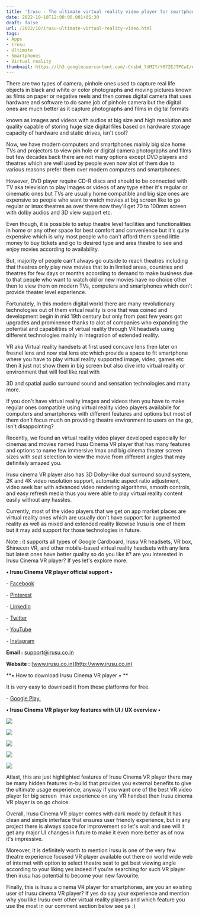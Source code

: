```yaml
---
title: 'Irusu - The ultimate virtual reality video player for smartphones.'
date: 2022-10-18T12:00:00.001+05:30
draft: false
url: /2022/10/irusu-ultimate-virtual-reality-video.html
tags: 
- Apps
- Irusu
- Ultimate
- Smartphones
- Virtual reality
thumbnail: https://lh3.googleusercontent.com/-Cnsbd_7dMIY/Y072EJTPCwI/AAAAAAAAOUA/4fCjDm1SPIUsH2vY3kJnMpzQScvoVmplACNcBGAsYHQ/s1600/1666119181630042-0.png
---
```


  

There are two types of camera, pinhole ones used to capture real life objects in black and white or color photographs and moving pictures known as films on paper or negative reels and then comes digital camera that uses hardware and software to do same job of pinhole camera but the digital ones are much better as it capture photographs and films in digital formats 

known as images and videos with audios at big size and high resolution and quality capable of storing huge size digital files based on hardware storage capacity of hardware and static drives, isn't cool?

  

Now, we have modern computers and smartphones mainly big size home TVs and projectors to view pin hole or digital camera photographs and films but few decades back there are not many options except DVD players and theatres which are well used by people even now alot of them due to various reasons prefer them over modern computers and smartphones.

  

However, DVD player require CD-R discs and should to be connected with TV aka television to play images or videos of any type either it's regular or cinematic ones but TVs are usually home compatible and big size ones are expensive so people who want to watch movies at big screen like to go regular or imax theatres as over there now they'll get 70 to 100mm screen with dolby audios and 3D view support etc.

  

Even though, it is possible to setup theatre level facilities and functionalities in home or any other space for best comfort and convenience but it's quite expensive which is why most people who can't afford them spend little money to buy tickets and go to desired type and area theatre to see and enjoy movies according to availability.

  

But, majority of people can't always go outside to reach theatres including that theatres only play new movies that to in limited areas, countries and theatres for few days or months according to demand to make business due to that people who want to watch old or new movies have no choice other then to view them on modern TVs, computers and smartphones which don't provide theater level experience.

  

Fortunately, In this modern digital world there are many revolutionary technologies out of them virtual reality is one that was coined and development begin in mid 19th century but only from past few years got upgrades and prominence thanks to alot of companies who expanding the potential and capabilities of virtual reality through VR headsets using different technologies mainly in Integration of extended reality.

  

VR aka Virtual reality handsets at first used concave lens then later on fresnel lens and now xtal lens etc which provide a space to fit smartphone where you have to play virtual reality supported image, video, games etc then it just not show them in big screen but also dive into virtual reality or environment that will feel like real with 

3D and spatial audio surround sound and sensation technologies and many more.

  

If you don't have virtual reality images and videos then you have to make regular ones compatible using virtual reality video players availabile for computers and smartphones with different features and options but most of them don't focus much on providing theatre environment to users on the go, isn't disappointing?

  

Recently, we found an virtual reality video player developed especially for cinemas and movies named Irusu Cinema VR player that has many features and options to name few immersive Imax and big cinema theater screen sizes with seat selection to view the movie from different angles that may definitely amazed you.

  

Irusu cinema VR player also has 3D Dolby-like dual surround sound system, 2K and 4K video resolution support, automatic aspect ratio adjustment, video seek bar with advanced video rendering algorithms, smooth controls, and easy refresh media thus you were able to play virtual reality content easily without any hassles.

  

Currently, most of the video players that we get on app market places are virtual reality ones which are usually don't have support for augmented reality as well as mixed and extended reality likewise Irusu is one of them but it may add support for those technologies in future.

  

Note : it supports all types of Google Cardboard, Irusu VR headsets, VR box, Shinecon VR, and other mobile-based virtual reality headsets with any lens but latest ones have better quality so do you like it? are you interested in Irusu Cinema VR player? If yes let's explore more.

  

**• Irusu Cinema VR player official support •**

\- [Facebook](https://www.facebook.com/IrusuTechnologies/)

\- [Pinterest](https://in.pinterest.com/irusuvr/)

\- [LinkedIn](https://www.linkedin.com/in/irusu-technologies-04b645125/)

\- [Twitter](https://twitter.com/irusuvr)

\- [YouTube](https://www.youtube.com/channel/UCMzetVtCbydEnQs90P40nVQ?view_as=subscriber)

\- [Instagram](https://www.instagram.com/irusuvr/)

  

**Email :** [support@irusu.co.in](mailto:support@irusu.co.in)

**Website :** [www.irusu.co.in](http://www.irusu.co.in)

**• How to download Irusu Cinema VR player • **

It is very easy to download it from these platforms for free.

  

\- [Google Play ](https://play.google.com/store/apps/details?id=com.Irusu.IrusuVRCinema)

  

**• Irusu Cinema VR player key features with UI / UX overview •**

 **![](https://lh3.googleusercontent.com/-eqQ-bfodLOc/Y072DTyPdjI/AAAAAAAAOT8/Ak7reoSM7F8OgwW4ZQoxHuvhRf7auwcYQCNcBGAsYHQ/s1600/1666119178105976-1.png)** 

 **![](https://lh3.googleusercontent.com/-K-mk-IOUHnw/Y072CcJWHII/AAAAAAAAOT4/aD60RvuaaakP-6uPac16sKUdGcdMuO3KgCNcBGAsYHQ/s1600/1666119175104782-2.png)** 

 **![](https://lh3.googleusercontent.com/-J4rKSr2b3Ew/Y072BjL_gII/AAAAAAAAOT0/07ZBkkFZl3EdRGRJEGJj2w7TmDI3MC3kgCNcBGAsYHQ/s1600/1666119172132600-3.png)** 

 **![](https://lh3.googleusercontent.com/-bwVkX33S6-o/Y072AyKvVNI/AAAAAAAAOTw/QGegFZSQ5TE1F5dOjnFxrGFqS-l1pX73QCNcBGAsYHQ/s1600/1666119169046762-4.png)** 

 **![](https://lh3.googleusercontent.com/-EF5xLO1h3ro/Y072ACki63I/AAAAAAAAOTs/ronF-WJtdsY2FuKJDLVloBEuas0kH2S7wCNcBGAsYHQ/s1600/1666119165131235-5.png)** 

Atlast, this are just highlighted features of Irusu Cinema VR player there may be many hidden features in-build that provides you external benefits to give the ultimate usage experience, anyway if you want one of the best VR video player for big screen  imax experience on any VR handset then Irusu cinema VR player is on go choice.

  

Overall, Irusu Cinema VR player comes with dark mode by default it has clean and simple interface that ensures user friendly experience, but in any project there is always space for improvement so let's wait and see will it get any major UI changes in future to make it even more better as of now it's impressive.

  

Moreover, it is definitely worth to mention Irusu is one of the very few theatre experience focused VR player available out there on world wide web of internet with option to select theatre seat to get best viewing angle according to your liking yes indeed if you're searching for such VR player then irusu has potential to become your new favourite.

  

Finally, this is Irusu a cinema VR player for smartphones, are you an existing user of Irusu cinema VR player? If yes do say your experience and mention why you like Irusu over other virtual reality players and which feature you use the most in our comment section below see ya :)